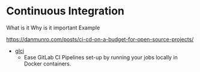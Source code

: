 Continuous Integration
======================

What is it
Why is it important
Example


https://danmunro.com/posts/ci-cd-on-a-budget-for-open-source-projects/

* [glci](https://github.com/mdubourg001/glci)
    * Ease GitLab CI Pipelines set-up by running your jobs locally in Docker containers.